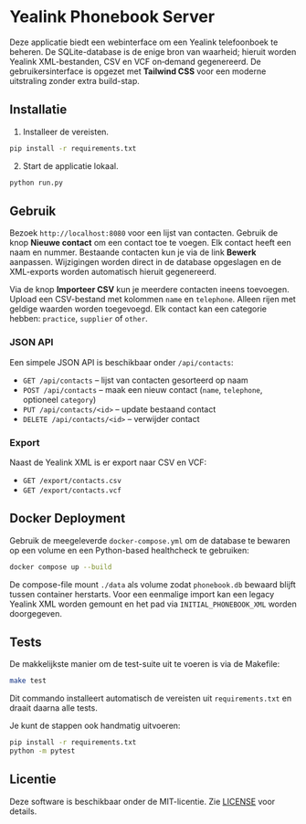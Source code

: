 # Yealink Phonebook Server

Deze applicatie biedt een webinterface om een Yealink telefoonboek te beheren. De SQLite-database is de enige bron van waarheid; hieruit worden Yealink XML-bestanden, CSV en VCF on‑demand gegenereerd. De gebruikersinterface is opgezet met **Tailwind CSS** voor een moderne uitstraling zonder extra build-stap.

## Installatie

1. Installeer de vereisten.

```bash
pip install -r requirements.txt
```

2. Start de applicatie lokaal.

```bash
python run.py
```

## Gebruik

Bezoek `http://localhost:8080` voor een lijst van contacten. Gebruik de knop **Nieuwe contact** om een contact toe te voegen. Elk contact heeft een naam en nummer. Bestaande contacten kun je via de link **Bewerk** aanpassen. Wijzigingen worden direct in de database opgeslagen en de XML-exports worden automatisch hieruit gegenereerd.

Via de knop **Importeer CSV** kun je meerdere contacten ineens toevoegen. Upload een CSV-bestand met kolommen `name` en `telephone`. Alleen rijen met geldige waarden worden toegevoegd. Elk contact kan een categorie hebben: `practice`, `supplier` of `other`.

### JSON API

Een simpele JSON API is beschikbaar onder `/api/contacts`:

* `GET /api/contacts` – lijst van contacten gesorteerd op naam
* `POST /api/contacts` – maak een nieuw contact (`name`, `telephone`, optioneel `category`)
* `PUT /api/contacts/<id>` – update bestaand contact
* `DELETE /api/contacts/<id>` – verwijder contact

### Export

Naast de Yealink XML is er export naar CSV en VCF:

* `GET /export/contacts.csv`
* `GET /export/contacts.vcf`

## Docker Deployment

Gebruik de meegeleverde `docker-compose.yml` om de database te bewaren op een volume en een Python-based healthcheck te gebruiken:

```bash
docker compose up --build
```

De compose-file mount `./data` als volume zodat `phonebook.db` bewaard blijft tussen container herstarts. Voor een eenmalige import kan een legacy Yealink XML worden gemount en het pad via `INITIAL_PHONEBOOK_XML` worden doorgegeven.

## Tests


De makkelijkste manier om de test-suite uit te voeren is via de Makefile:

```bash
make test
```

Dit commando installeert automatisch de vereisten uit `requirements.txt` en draait daarna alle tests.

Je kunt de stappen ook handmatig uitvoeren:

```bash
pip install -r requirements.txt
python -m pytest
```

## Licentie

Deze software is beschikbaar onder de MIT-licentie. Zie [LICENSE](LICENSE) voor details.
